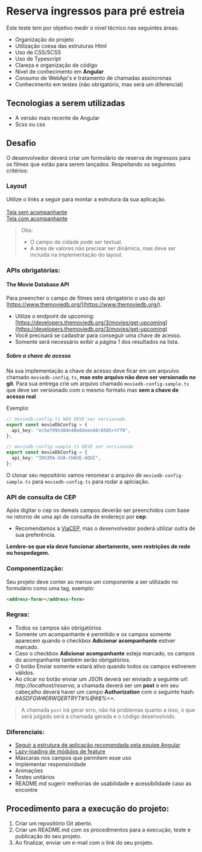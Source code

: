 # Reserva ingressos para pré estreia

Este teste tem por objetivo medir o nível técnico nas seguintes áreas:

+ Organização do projeto
+ Utilização coesa das estruturas Html
+ Uso de CSS/SCSS
+ Uso de Typescript
+ Clareza e organização de código
+ Nível de conhecimento em **Angular**
+ Consumo de WebApi's e tratamento de chamadas assíncronas
+ Conhecimento em testes (não obrigatório, mas será um diferencial)

## Tecnologias a serem utilizadas

+ A versão mais recente de Angular
+ Scss ou css

## Desafio

O desenvolvedor deverá criar um formulário de reserva de ingressos para os filmes que estão para serem lançados. Respeitando os seguintes critérios:

### Layout

Utilize o links a seguir para montar a estrutura da sua aplicação.
<br><br>
[Tela sem acompanhante](https://app.avocode.com/view/1a45b72eba2a46a28cf9c20a13a35d7a) 
<br>
[Tela com acompanhante](https://app.avocode.com/view/86dd682733d041afbc696cbb9bb0ec62) 

> Obs:<br>
> + O campo de cidade pode ser textual.<br>
> + A área de valores não precisar ser dinâmica, mas deve ser incluída na implementação do layout.

### APIs obrigatórias:

#### The Movie Database API

Para preencher o campo de filmes será obrigatório o uso da api [https://www.themoviedb.org/](https://www.themoviedb.org/).

+ Utilize o endpoint de upcoming: [https://developers.themoviedb.org/3/movies/get-upcoming](https://developers.themoviedb.org/3/movies/get-upcoming)
+ Você precisará se cadastrar para conseguir uma chave de acesso.
+ Somente será necessário exibir a página 1 dos resultados na lista.

##### Sobre a chave de acesso
Na sua implementação a chave de acesso deve ficar em um arqvuivo chamado `moviedb-config.ts`, **mas este arquivo não deve ser versionado no git**. Para sua entrega crie um arquivo chamado `moviedb-config-sample.ts` que deve ser versionado com o mesmo formato mas **sem a chave de acesso real**.

Exemplo:
```ts
// moviedb-config.ts NÂO DEVE ser versionado
export const movieDbConfig = {
  api_key: "ec5e799n384n48e8dnen48r8585rnff8",
};
```

```ts
// moviedb-config-sample.ts DEVE ser versionado
export const movieDbConfig = {
  api_key: "INSIRA-SUA-CHAVE-AQUI",
};
```

O clonar seu repositório vamos renomear o arquivo de `moviedb-config-sample.ts` para `moviedb-config.ts` para rodar a aplciação.

### API de consulta de CEP

Após digitar o cep os demais campos deverão ser preenchidos com base no retorno de uma api de consulta de endereço por **cep**:

+ Recomendamos a [ViaCEP](https://viacep.com.br/), mas o desenvolvedor poderá utilizar outra de sua preferência.

**Lembre-se que ela deve funcionar abertamente, sem restrições de rede ou hospedagem.**


### Componentização:

Seu projeto deve conter ao menos um componente a ser utilizado no formulário como uma tag, exemplo: 
```html
<address-form></address-form>
```

### Regras:

+ Todos os campos são obrigatórios
+ Somente um acompanhante é permitido e os campos somente aparecem quando o checkbox **Adicionar acompanhante** estiver marcado.
+ Caso o checkbox **Adicionar acompanhante** esteja marcado, os campos do acompanhante também serão obrigatórios.
+ O botão Enviar somente estará ativo quando todos os campos estiverem válidos.
+ Ao clicar no botão enviar um JSON deverá ser enviado a seguinte url: *http://localhost/reserva*, a chamada deverá ser um **post** e em seu cabeçalho deverá haver um campo **Authorization** com o seguinte hash: *#ASDFGW#ERWQERTRYT#%$%$@#$%==*.

> A chamada `post` irá gerar erro, não há problemas quanto a isso, o que será julgado será a chamada gerada e o código desenvolvido.

### Diferenciais:

+ [Seguir a estrutura de aplicação recomendada pela equipe Angular](https://angular.io/guide/styleguide#application-structure-and-ngmodules)
+ [Lazy-loading de módulos de feature](https://angular.io/guide/lazy-loading-ngmodules)
+ Máscaras nos campos que permitem esse uso
+ Implementar responsividade
+ Animações
+ Testes unitários
+ README.md sugerir melhorias de usabilidade e acessibilidade caso as encontre

## Procedimento para a execução do projeto:

1. Criar um repositório Git aberto.
2. Criar um README.md com os procedimentos para a execução, teste e publicação do seu projeto.
3. Ao finalizar, enviar um e-mail com o link do seu projeto.
